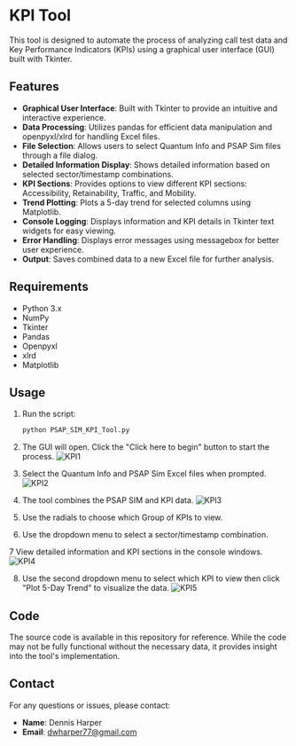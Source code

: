 # KPI Tool

This tool is designed to automate the process of analyzing call test data and Key Performance Indicators (KPIs) using a graphical user interface (GUI) built with Tkinter.

## Features
- **Graphical User Interface**: Built with Tkinter to provide an intuitive and interactive experience.
- **Data Processing**: Utilizes pandas for efficient data manipulation and openpyxl/xlrd for handling Excel files.
- **File Selection**: Allows users to select Quantum Info and PSAP Sim files through a file dialog.
- **Detailed Information Display**: Shows detailed information based on selected sector/timestamp combinations.
- **KPI Sections**: Provides options to view different KPI sections: Accessibility, Retainability, Traffic, and Mobility.
- **Trend Plotting**: Plots a 5-day trend for selected columns using Matplotlib.
- **Console Logging**: Displays information and KPI details in Tkinter text widgets for easy viewing.
- **Error Handling**: Displays error messages using messagebox for better user experience.
- **Output**: Saves combined data to a new Excel file for further analysis.

## Requirements

- Python 3.x
- NumPy
- Tkinter
- Pandas
- Openpyxl
- xlrd
- Matplotlib

## Usage

1. Run the script:
    ```sh
    python PSAP_SIM_KPI_Tool.py
    ```
2. The GUI will open. Click the "Click here to begin" button to start the process.
![KPI1](https://github.com/user-attachments/assets/26cfae3f-dca6-4cb5-9f56-5f97d3216c90)

3. Select the Quantum Info and PSAP Sim Excel files when prompted.
![KPI2](https://github.com/user-attachments/assets/d1b49b3e-d514-466c-9a04-e1201016de8f)

4. The tool combines the PSAP SIM and KPI data.
![KPI3](https://github.com/user-attachments/assets/784f881f-13f1-4aa9-aa8d-8f9e0896387d)

5. Use the radials to choose which Group of KPIs to view.

6. Use the dropdown menu to select a sector/timestamp combination.

7 View detailed information and KPI sections in the console windows.
![KPI4](https://github.com/user-attachments/assets/d55ec29a-6bb7-47fe-b7ce-524dbb01ed7e)

8. Use the second dropdown menu to select which KPI to view then click "Plot 5-Day Trend" to visualize the data.
![KPI5](https://github.com/user-attachments/assets/2918cd9e-894f-4deb-8288-b62ed3cacf22)


## Code
The source code is available in this repository for reference. While the code may not be fully functional without the necessary data, it provides insight into the tool's implementation.

## Contact
For any questions or issues, please contact:
- **Name**: Dennis Harper
- **Email**: dwharper77@gmail.com
